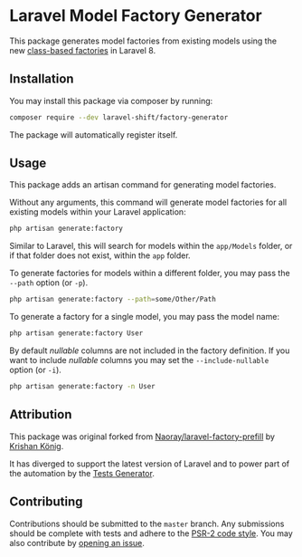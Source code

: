# Laravel Model Factory Generator
This package generates model factories from existing models using the new [class-based factories](https://laravel.com/docs/8.x/database-testing#writing-factories) in Laravel 8.


## Installation
You may install this package via composer by running:

```sh
composer require --dev laravel-shift/factory-generator
```

The package will automatically register itself.


## Usage
This package adds an artisan command for generating model factories.

Without any arguments, this command will generate model factories for all existing models within your Laravel application:

```sh
php artisan generate:factory
```

Similar to Laravel, this will search for models within the `app/Models` folder, or if that folder does not exist, within the `app` folder.

To generate factories for models within a different folder, you may pass the `--path` option (or `-p`).

```sh
php artisan generate:factory --path=some/Other/Path
```

To generate a factory for a single model, you may pass the model name:

```sh
php artisan generate:factory User
```

By default _nullable_ columns are not included in the factory definition. If you want to include _nullable_ columns you may set the `--include-nullable` option (or `-i`).

```sh
php artisan generate:factory -n User
```


## Attribution
This package was original forked from [Naoray/laravel-factory-prefill](https://github.com/Naoray/laravel-factory-prefill) by [Krishan König](https://github.com/Naoray).

It has diverged to support the latest version of Laravel and to power part of the automation by the [Tests Generator](https://laravelshift.com/laravel-test-generator).


## Contributing
Contributions should be submitted to the `master` branch. Any submissions should be complete with tests and adhere to the [PSR-2 code style](https://www.php-fig.org/psr/psr-2/). You may also contribute by [opening an issue](https://github.com/laravel-shift/factory-generator/issues).
